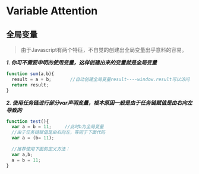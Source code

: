 # Variable Attention

## 全局变量

> 由于Javascript有两个特征，不自觉的创建出全局变量出乎意料的容易。

***1. 你可不需要申明的使用变量，这样创建出来的变量就是全局变量***

```javascript
function sum(a,b){
  result = a + b;       //自动创建全局变量result----window.result可以访问
  return result;
}
```

***2. 使用任务链进行部分var声明变量，根本原因一般是由于任务链赋值是由右向左导致的***

```javascript
function test(){
  var a = b = 11;     //此时b为全局变量
  //由于任务链赋值是由右向左，等同于下面代码
  var a = (b= 11);
  
  //推荐使用下面的定义方法：
  var a,b;
  a = b = 11;
}

```

